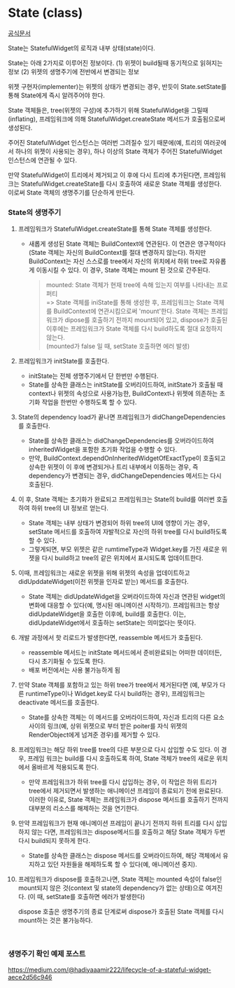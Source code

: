 # State<T extends StatefulWidget> (class)
[공식문서](https://api.flutter.dev/flutter/widgets/State-class.html)

State는 StatefulWidget의 로직과 내부 상태(state)이다.

State는 아래 2가지로 이루어진 정보이다.
(1) 위젯이 build될때 동기적으로 읽혀지는 정보
(2) 위젯의 생명주기에 전반에서 변경되는 정보

위젯 구현자(implementer)는 위젯의 상태가 변경되는 경우, 반듯이 State.setState를 통해 State에게 즉시 알려주어야 한다.

State 객체들은, tree(위젯의 구성)에 추가하기 위해 StatefulWidget을 그릴때(inflating), 프레임워크에 의해 StatefulWidget.createState 메서드가 호출됨으로써 생성된다.

주어진 StatefulWidget 인스턴스는 여러번 그려질수 있기 때문에(예, 트리의 여러곳에서 하나의 위젯이 사용되는 경우), 하나 이상의 State 객체가 주어진 StatefulWidget 인스턴스에 연관될 수 있다.

만약 StatefulWidget이 트리에서 제거되고 이 후에 다시 트리에 추가된다면, 프레임워크는 StatefulWidget.createState를 다시 호출하여 새로운 State 객체를 생성한다. 이로써 State 객체의 생명주기를 단순하게 만든다.

### State의 생명주기

1. 프레임워크가 StatefulWidget.createState를 통해 State 객체를 생성한다.  

    - 새롭게 생성된 State 객체는 BuildContext에 연관된다. 이 연관은 영구적이다 (State 객체는 자신의 BuildContext를 절대 변경하지 않는다). 하지만 BuildContext는 자신 스스로를 tree에서 자신의 위치에서 하위 tree로 자유롭게 이동시킬 수 있다. 이 경우, State 객체는 mount 된 것으로 간주된다.

        > mounted: State 객체가 현재 tree에 속해 있는지 여부를 나타내는 프로퍼티  
        > => State 객체를 iniState를 통해 생성한 후, 프레임워크는 State 객체를 BuildContext에 연관시킴으로써 'mount'한다. State 객체는 프레임워크가 dipose를 호출하기 전까지 mount되어 있고, dispose가 호출된 이후에는 프레임워크가 State 객체를 다시 build하도록 절대 요청하지 않는다.   
        > (mounted가 false 일 때, setState 호출하면 에러 발생)

2. 프레임워크가 initState를 호출한다.
    - initState는 전체 생명주기에서 단 한번만 수행된다.
    - State를 상속한 클래스는 initState를 오버리이드하여, initState가 호출될 때 context나 위젯의 속성으로 사용가능한,  BuildContext나 위젯에 의존하는 초기화 작업을 한번만 수행하도록 할 수 있다. 

3. State의 dependency load가 끝나면 프레임워크가 didChangeDependencies를 호출한다.
    - State를 상속한 클래스는 didChangeDependencies를 오버라이드하여 inheritedWidget을 포함한 초기화 작업을 수행할 수 있다.   
    - 만약, BuildContext.dependOnInheritedWidgetOfExactType이 호출되고 상속한 위젯이 이 후에 변경되거나 트리 내부에서 이동하는 경우, 즉 dependency가 변경되는 경우, didChangeDependencies 메서드는 다시 호출된다.
4. 이 후, State 객체는 초기화가 완료되고 프레임워크는 State의 build를 여러번 호출하여 하위 tree의 UI 정보르 얻는다. 
    - State 객체는 내부 상태가 변경되어 하위 tree의 UI에 영향이 가는 경우, setState 메서드를 호출하여 자발적으로 자신의 하위 tree를 다시 build하도록 할 수 있다.
    - 그렇게되면, 부모 위젯은 같은 rumtimeType과 Widget.key를 가진 새로운 위젯을 다시 build하고 tree의 같은 위치에서 표시되도록 업데이트한다. 
5. 이때, 프레임워크는 새로운 위젯을 위해 위젯의 속성을 업데이트하고 didUpddateWidget(이전 위젯을 인자로 받는) 메서드를 호출한다. 
    - State 객체는 didUpdateWidget을 오버라이드하여 자신과 연관된 widget의 변화에 대응할 수 있다(예, 명시된 애니메이션 시작하기). 프레임워크는 항상 didUpdateWidget을 호출한 이후에, build를 호출한다. 이는, didUpdateWidget에서 호출하는 setState는 의미없다는 뜻이다.

6. 개발 과정에서 핫 리로드가 발생한다면, reassemble 메서드가 호출된다.
    - reassemble 메서드는 initState 메서드에서 준비완료되는 어떠한 데이터든, 다시 초기화될 수 있도록 한다.
    - 배포 버전에서는 사용 불가능하게 됨

7. 만약 State 객체를 포함하고 있는 하위 tree가 tree에서 제거된다면 (예, 부모가 다른 runtimeType이나 Widget.key로 다시 build하는 경우), 프레임워크는 deactivate 메서드를 호출한다. 
    - State를 상속한 객체는 이 메서드를 오버라이드하여, 자신과 트리의 다른 요소 사이의 링크(예, 상위 위젯으로 부터 받은 poiter를 자식 위젯의 RenderObject에게 넘겨준 경우)를 제거할 수 있다.

8. 프레임워크는 해당 하위 tree를 tree의 다른 부분으로 다시 삽입할 수도 있다. 이 경우, 프레임 워크는 build를 다시 호출하도록 하여, State 객체가 tree의 새로운 위치에서 올바르게 적용되도록 한다.  
    - 만약 프레임워크가 하위 tree를 다시 삽입하는 경우, 이 작업은 하위 트리가 tree에서 제거되면서 발생하는 애니메이션 프레임이 종료되기 전에 완료된다. 이러한 이유로, State 객체는 프레임워크가 dispose 메서드를 호출하기 전까지 대부분의 리소스를 해제하는 것을 연기한다.

9. 만약 프레임워크가 현재 애니메이션 프레임이 끝나기 전까지 하위 트리를 다시 삽입하지 않는 다면, 프레임워크는 dispose메서드를 호출하고 해당 State 객체가 두번 다시 build되지 못하게 한다.  
    - State를 상속한 클래스는 dispose 메서드를 오버라이드하여, 해당 객체에서 유지하고 있던 자원들을 해제하도록 할 수 있다(예, 애니메이션 중지).

10. 프레임워크가 dispose를 호출하고나면, State 객체는 mounted 속성이 false인 mount되지 않은 것(context 및 state의 dependency가 없는 상태)으로 여겨진다. (이 때, setState를 호출하면 에러가 발생한다) 

    dispose 호출은 생명주기의 종료 단계로써 dispose가 호출된 State 객체를 다시 mount하는 것은 불가능하다.

<br>

### 생명주기 확인 예제 포스트
https://medium.com/@hadiyaaamir222/lifecycle-of-a-stateful-widget-aece2d56c946